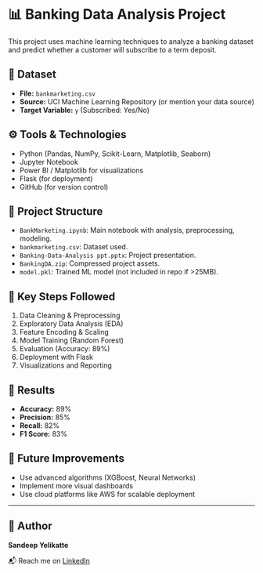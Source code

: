 # 📊 Banking Data Analysis Project

This project uses machine learning techniques to analyze a banking dataset and predict whether a customer will subscribe to a term deposit.

## 📁 Dataset
- **File:** `bankmarketing.csv`
- **Source:** UCI Machine Learning Repository (or mention your data source)
- **Target Variable:** `y` (Subscribed: Yes/No)

## ⚙️ Tools & Technologies
- Python (Pandas, NumPy, Scikit-Learn, Matplotlib, Seaborn)
- Jupyter Notebook
- Power BI / Matplotlib for visualizations
- Flask (for deployment)
- GitHub (for version control)

## 📌 Project Structure
- `BankMarketing.ipynb`: Main notebook with analysis, preprocessing, modeling.
- `bankmarketing.csv`: Dataset used.
- `Banking-Data-Analysis ppt.pptx`: Project presentation.
- `BankingDA.zip`: Compressed project assets.
- `model.pkl`: Trained ML model (not included in repo if >25MB).

## 🔎 Key Steps Followed
1. Data Cleaning & Preprocessing
2. Exploratory Data Analysis (EDA)
3. Feature Encoding & Scaling
4. Model Training (Random Forest)
5. Evaluation (Accuracy: 89%)
6. Deployment with Flask
7. Visualizations and Reporting

## 🚀 Results
- **Accuracy:** 89%
- **Precision:** 85%
- **Recall:** 82%
- **F1 Score:** 83%

## 🌱 Future Improvements
- Use advanced algorithms (XGBoost, Neural Networks)
- Implement more visual dashboards
- Use cloud platforms like AWS for scalable deployment

---

## 📎 Author
**Sandeep Yelikatte**

📬 Reach me on [LinkedIn](https://www.linkedin.com/in/sandeepgoud1215)
